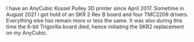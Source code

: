 I have an AnyCubic Kossel Pulley 3D printer since April 2017. Sometime in August 2021 I got hold of an SKR 2 Rev B board and four TMC2209 drivers. Everything else has remain more or less the same.
It was also during this time the 8-bit Trigorilla board died, hence initiating the SKR2 replacement on my AnyCubic.

<!---
walterlootk/walterlootk is a ✨ special ✨ repository because its `README.md` (this file) appears on your GitHub profile.
You can click the Preview link to take a look at your changes.
--->
